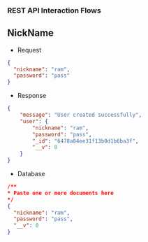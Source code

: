 ### REST API Interaction Flows
## NickName
- Request
```json
{
  "nickname": "ram",
  "password": "pass"
}

```
- Response
```json
{
    "message": "User created successfully",
    "user": {
        "nickname": "ram",
        "password": "pass",
        "_id": "6478a84ee31f13b0d1b6ba3f",
        "__v": 0
    }
}
```
- Database
```json
/** 
* Paste one or more documents here
*/
{
  "nickname": "ram",
  "password": "pass",
  "__v": 0
}
```



  
